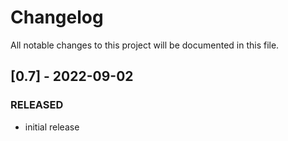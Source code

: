 # Changelog
All notable changes to this project will be documented in this file.

## [0.7] - 2022-09-02
### RELEASED
- initial release